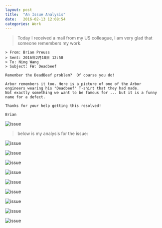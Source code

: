 ```yaml
---
layout: post
title:  "An Issue Analysis"
date:   2016-02-13 12:08:54
categories: Work
---
```


> Today I received a mail from my US colleague, I am very glad that someone remembers my work.

	> From: Brian Preuss
	> Sent: 2016年2月18日 12:50
	> To: Ning Wang
	> Subject: FW: Deadbeef

	Remember the DeadBeef problem?  Of course you do!

	Arbor remembers it too. Here is a picture of one of the Arbor engineers wearing his "Deadbeef" T-shirt that they had made.
	Not exactly something we want to be famous for ... but it is a funny name for a defect.

	Thanks for your help getting this resolved!

	Brian

![issue]({{"/css/pics/deadbeef/deadbeef.JPG"}})



> below is my analysis for the issue:


![issue]({{"/css/pics/deadbeef/1.png"}})

![issue]({{"/css/pics/deadbeef/2.png"}})

![issue]({{"/css/pics/deadbeef/3.png"}})

![issue]({{"/css/pics/deadbeef/4.png"}})

![issue]({{"/css/pics/deadbeef/5.png"}})

![issue]({{"/css/pics/deadbeef/6.png"}})

![issue]({{"/css/pics/deadbeef/7.png"}})

![issue]({{"/css/pics/deadbeef/8.png"}})

![issue]({{"/css/pics/deadbeef/9.png"}})
